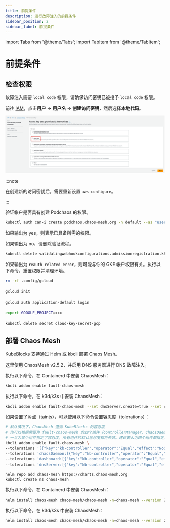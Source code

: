 ```yaml
---
title: 前提条件
description: 进行故障注入的前提条件
sidebar_position: 2
sidebar_label: 前提条件
---
```


import Tabs from '@theme/Tabs';
import TabItem from '@theme/TabItem';

# 前提条件

## 检查权限

故障注入需要 `local code` 权限，请确保访问密钥已被授予 `local code` 权限。

<Tabs>
<TabItem value="EKS" label="EKS" default>

前往 [IAM](https://console.amazonaws.cn/iamv2/home?#/home)，点击**用户** -> **用户名** -> **创建访问密钥**，然后选择**本地代码**。

![Create access key](./../../img/kbcli-fault-local-code.png)

:::note

在创建新的访问密钥后，需要重新设置 `aws configure`。

:::

</TabItem>

<TabItem value="GKE" label="GKE">

验证帐户是否具有创建 Podchaos 的权限。

```bash
kubectl auth can-i create podchaos.chaos-mesh.org -n default --as "useraccont"
```

如果输出为 yes，则表示已具备所需的权限。

如果输出为 no，请删除验证流程。

```bash
kubectl delete validatingwebhookconfigurations.admissionregistration.k8s.io chaos-mesh-validation-auth
```

如果输出为 `reauth related error`，则可能与你的 GKE 帐户权限有关。执行以下命令，重置权限并清理环境。

```bash
rm -rf .config/gcloud

gcloud init

gcloud auth application-default login

export GOOGLE_PROJECT=xxx

kubectl delete secret cloud-key-secret-gcp
```

</TabItem>

</Tabs>

## 部署 Chaos Mesh

KubeBlocks 支持通过 Helm 或 kbcli 部署 Chaos Mesh。

这里使用 ChaosMesh v2.5.2，并启用 DNS 服务器进行 DNS 故障注入。

<Tabs>
<TabItem value="kbcli" label="kbcli" default>

执行以下命令，在 Containerd 中安装 ChaosMesh：

```bash
kbcli addon enable fault-chaos-mesh
```

执行以下命令，在 k3d/k3s 中安装 ChaosMesh：

```bash
kbcli addon enable fault-chaos-mesh --set dnsServer.create=true --set chaosDaemon.runtime=containerd --set chaosDaemon.socketPath=/run/k3s/containerd/containerd.sock
```

如果设置了污点（taints），可以使用以下命令设置容忍度（tolerations）：

```bash
# 默认情况下，ChaosMesh 遵循 KubeBlocks 的容忍度
# 你可以根据需要为 fault-chaos-mesh 的四个组件（controllerManager、chaosDaemon、dashboard 和 dnsServer）指定容忍度。
# 一旦为某个组件指定了容忍度，所有组件的默认容忍度都将失效。建议要么为四个组件都指定容忍度，要么都不指定。
kbcli addon enable fault-chaos-mesh \
--tolerations '[{"key":"kb-controller","operator":"Equal","effect":"NoSchedule","value":"true"}]' \
--tolerations 'chaosDaemon:[{"key":"kb-controller","operator":"Equal","effect":"NoSchedule","value":"true"},{"key":"kb-data","operator":"Equal","effect":"NoSchedule","value":"true"}]' \
--tolerations 'dashboard:[{"key":"kb-controller","operator":"Equal","effect":"NoSchedule","value":"true"}]' \
--tolerations 'dnsServer:[{"key":"kb-controller","operator":"Equal","effect":"NoSchedule","value":"true"}]' 
```

</TabItem>

<TabItem value="Helm" label="Helm">

```bash
helm repo add chaos-mesh https://charts.chaos-mesh.org
kubectl create ns chaos-mesh
```

执行以下命令，在 Containerd 中安装 ChaosMesh：

```bash
helm install chaos-mesh chaos-mesh/chaos-mesh -n=chaos-mesh --version 2.5.2 --set chaosDaemon.privileged=true --set dnsServer.create=true --set chaosDaemon.runtime=containerd --set chaosDaemon.socketPath=/run/containerd/containerd.sock
```

执行以下命令，在 k3d/k3s 中安装 ChaosMesh：

```bash
helm install chaos-mesh chaos-mesh/chaos-mesh -n=chaos-mesh --version 2.5.2 --set chaosDaemon.privileged=true --set dnsServer.create=true --set chaosDaemon.runtime=containerd --set chaosDaemon.socketPath=/run/k3s/containerd/containerd.sock
```

</TabItem>

</Tabs>
